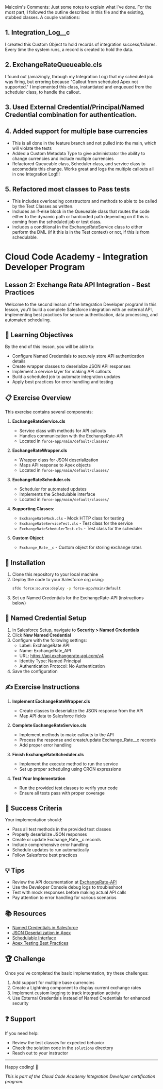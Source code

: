 Malcolm's Comments:
Just some notes to explain what I've done.  For the most part, I followed the outline described in this file and the existing, stubbed classes.  A couple variations:

## 1. Integration_Log__c
I created this Custom Object to hold records of integration success/failures.  Every time the system runs, a record is created to hold the data.

## 2. ExchangeRateQueueable.cls
I found out (amazingly, through my Integration Log) that my scheduled job was firing, but erroring because "Callout from scheduled Apex not supported."  I implemented this class, instantiated and enqueued from the scheduler class, to handle the callout.

## 3. Used External Credential/Principal/Named Credential combination for authentication.

## 4. Added support for multiple base currencies
   - This is all done in the feature branch and not pulled into the main, which will violate the tests 
   - Added a Custom Metadata Type to give administrator the ability to change currencies and include multiple currencies
   - Refactored Queueable class, Scheduler class, and service class to accomodate this change.  Works great and logs the multiple callouts all in one Integration Log!!!

## 5. Refactored most classes to Pass tests
   - This includes overloading constructors and methods to able to be called by the Test Classes as written.
   - Includes an if-else block in the Queueable class that routes the code either to the dynamic path or hardcoded path depending on if this is coming from the scheduled job or test class.
   - Includes a conditional in the ExchangeRateService class to either perform the DML (if it this is in the Test context) or not, if this is from schedulable.


# Cloud Code Academy - Integration Developer Program
## Lesson 2: Exchange Rate API Integration - Best Practices

Welcome to the second lesson of the Integration Developer program! In this lesson, you'll build a complete Salesforce integration with an external API, implementing best practices for secure authentication, data processing, and automated scheduling.

## 🎯 Learning Objectives

By the end of this lesson, you will be able to:
- Configure Named Credentials to securely store API authentication details
- Create wrapper classes to deserialize JSON API responses
- Implement a service layer for making API callouts
- Build a scheduled job to automate integration updates
- Apply best practices for error handling and testing

## 📋 Exercise Overview

This exercise contains several components:

1. **ExchangeRateService.cls**
   - Service class with methods for API callouts
   - Handles communication with the ExchangeRate-API
   - Located in `force-app/main/default/classes/`

2. **ExchangeRateWrapper.cls**
   - Wrapper class for JSON deserialization
   - Maps API response to Apex objects
   - Located in `force-app/main/default/classes/`

3. **ExchangeRateScheduler.cls**
   - Scheduler for automated updates
   - Implements the Schedulable interface
   - Located in `force-app/main/default/classes/`

4. **Supporting Classes**:
   - `ExchangeRateMock.cls` - Mock HTTP class for testing
   - `ExchangeRateServiceTest.cls` - Test class for the service
   - `ExchangeRateSchedulerTest.cls` - Test class for the scheduler

5. **Custom Object**:
   - `Exchange_Rate__c` - Custom object for storing exchange rates

## 🔨 Installation

1. Clone this repository to your local machine
2. Deploy the code to your Salesforce org using:
   ```bash
   sfdx force:source:deploy -p force-app/main/default
   ```
3. Set up Named Credentials for the ExchangeRate-API (instructions below)

## 🔑 Named Credential Setup

1. In Salesforce Setup, navigate to **Security > Named Credentials**
2. Click **New Named Credential**
3. Configure with the following settings:
   - Label: ExchangeRate API
   - Name: ExchangeRate_API
   - URL: https://api.exchangerate-api.com/v4
   - Identity Type: Named Principal
   - Authentication Protocol: No Authentication
4. Save the configuration

## ✍️ Exercise Instructions

1. **Implement ExchangeRateWrapper.cls**
   - Create classes to deserialize the JSON response from the API
   - Map API data to Salesforce fields

2. **Complete ExchangeRateService.cls**
   - Implement methods to make callouts to the API
   - Process the response and create/update Exchange_Rate__c records
   - Add proper error handling

3. **Finish ExchangeRateScheduler.cls**
   - Implement the execute method to run the service
   - Set up proper scheduling using CRON expressions

4. **Test Your Implementation**
   - Run the provided test classes to verify your code
   - Ensure all tests pass with proper coverage

## 🎯 Success Criteria

Your implementation should:
- Pass all test methods in the provided test classes
- Properly deserialize JSON responses
- Create or update Exchange_Rate__c records
- Include comprehensive error handling
- Schedule updates to run automatically
- Follow Salesforce best practices

## 💡 Tips

- Review the API documentation at [ExchangeRate-API](https://www.exchangerate-api.com/docs/overview)
- Use the Developer Console debug logs to troubleshoot
- Test with mock responses before making actual API calls
- Pay attention to error handling for various scenarios

## 📚 Resources

- [Named Credentials in Salesforce](https://developer.salesforce.com/docs/atlas.en-us.apexcode.meta/apexcode/apex_callouts_named_credentials.htm)
- [JSON Deserialization in Apex](https://developer.salesforce.com/docs/atlas.en-us.apexcode.meta/apexcode/apex_methods_system_json_overview.htm)
- [Schedulable Interface](https://developer.salesforce.com/docs/atlas.en-us.apexcode.meta/apexcode/apex_scheduler.htm)
- [Apex Testing Best Practices](https://developer.salesforce.com/docs/atlas.en-us.apexcode.meta/apexcode/apex_testing_best_practices.htm)

## 🏆 Challenge

Once you've completed the basic implementation, try these challenges:
1. Add support for multiple base currencies
2. Create a Lightning component to display current exchange rates
3. Implement custom logging to track integration activity
4. Use External Credentials instead of Named Credentials for enhanced security

## ❓ Support

If you need help:
- Review the test classes for expected behavior
- Check the solution code in the `solutions` directory
- Reach out to your instructor

---
Happy coding! 🚀

*This is part of the Cloud Code Academy Integration Developer certification program.*
